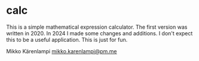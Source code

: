 # calc

This is a simple mathematical expression calculator. The first version was written in 2020. In 2024 I made some changes and additions. I don't expect this to be a useful application. This is just for fun.

Mikko Kärenlampi
mikko.karenlampi@pm.me
